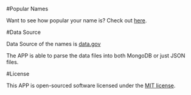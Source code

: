 #Popular Names

Want to see how popular your name is? Check out [here](http://popularnames.herokuapp.com/).

#Data Source

Data Source of the names is [data.gov](https://www.data.gov/)

The APP is able to parse the data files into both MongoDB or just JSON files.

#License

This APP is open-sourced software licensed under the [MIT license](http://opensource.org/licenses/MIT).